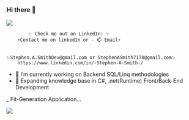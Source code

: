 ### Hi there 👋

![]([https://www.canva.com/design/DAFK8uMaC8M/mIVlvRB6swCFJOzlcrcWdQ/edit?utm_content=DAFK8uMaC8M&utm_campaign=designshare&utm_medium=link2&utm_source=sharebutton](https://www.canva.com/design/DAFK8uMaC8M/mIVlvRB6swCFJOzlcrcWdQ/edit?utm_content=DAFK8uMaC8M&utm_campaign=designshare&utm_medium=link2&utm_source=sharebutton))

            ✨ Check me out on LinkedIn: ✨
   	    ⚡Contact me on linkedIn or - 📫 Email⚡
		

	✨Stephen.A.SmithDev@gmail.com or StephenASmith7178@gmail.com✨
		https://www.linkedin.com/in/-Stephen-A-Smith-/

- 🔭 I’m currently working on Backend SQL/Linq methodologies 
- 🌱 Expanding knowledge base in C#, .net(Runtime) Front/Back-End Development

_  Fit-Generation Application...

![](https://github.com/SAS7178/project-gifs/blob/main/public/Fit-Gen%20Gif.gif?raw=true)
